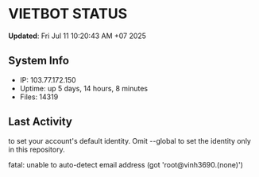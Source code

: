 # VIETBOT STATUS
**Updated**: Fri Jul 11 10:20:43 AM +07 2025

## System Info
- IP: 103.77.172.150
- Uptime: up 5 days, 14 hours, 8 minutes
- Files: 14319

## Last Activity

to set your account's default identity.
Omit --global to set the identity only in this repository.

fatal: unable to auto-detect email address (got 'root@vinh3690.(none)')
